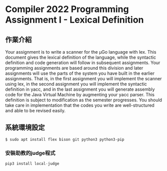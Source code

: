 # Compiler 2022 Programming Assignment I - Lexical Definition

## 作業介紹
Your assignment is to write a scanner for the μGo language with lex. This document gives the
lexical definition of the language, while the syntactic definition and code generation will follow in
subsequent assignments.
Your programming assignments are based around this division and later assignments will use the
parts of the system you have built in the earlier assignments. That is, in the first assignment you
will implement the scanner using lex, in the second assignment you will implement the syntactic
definition in yacc, and in the last assignment you will generate assembly code for the Java Virtual
Machine by augmenting your yacc parser.
This definition is subject to modification as the semester progresses. You should take care in
implementation that the codes you write are well-structured and able to be revised easily.

## 系統環境設定
```shell
$ sudo apt install flex bison git python3 python3-pip
```

### 安裝助教的judge程式
```python
pip3 install local-judge
```